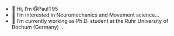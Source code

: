 - 👋 Hi, I’m @PaulT95
- 👀 I’m interested in Neuromechanics and Movement science...
- 🌱 I’m currently working as Ph.D. student at the Ruhr University of Bochum (Germany) ...

<!---
PaulT95/PaulT95 is a ✨ special ✨ repository because its `README.md` (this file) appears on your GitHub profile.
You can click the Preview link to take a look at your changes.
--->
